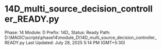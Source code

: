 # 14D_multi_source_decision_controller_READY.py

Phase: 14
Module: D
Prefix: 14D_
Status: Ready
Path: D:\MAGIC\scripts\phase14\module_D\14D_multi_source_decision_controller_READY.py
Last Updated: July 28, 2025 5:14 PM (GMT+5:30)
